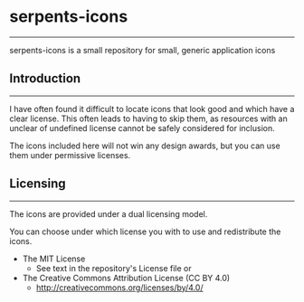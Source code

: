 # serpents-icons
----------------

serpents-icons is a small repository for small, generic application icons

## Introduction
---------------
I have often found it difficult to locate icons that look good and which have a clear license.
This often leads to having to skip them, as resources with an unclear of undefined license cannot be safely considered 
for inclusion. 

The icons included here will not win any design awards, but you can use them under permissive licenses.

## Licensing
------------
The icons are provided under a dual licensing model.

You can choose under which license you with to use and redistribute the icons.

- The MIT License
    - See text in the repository's License file
  or
- The Creative Commons Attribution License (CC BY 4.0)
    - http://creativecommons.org/licenses/by/4.0/
